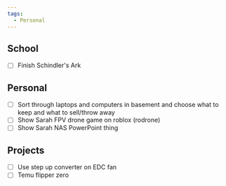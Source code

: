 ```yaml
---
tags:
  - Personal
---
```

## School
- [ ] Finish Schindler's Ark
## Personal
- [ ] Sort through laptops and computers in basement and choose what to keep and what to sell/throw away
- [ ] Show Sarah FPV drone game on roblox (rodrone)
- [ ] Show Sarah NAS PowerPoint thing
## Projects
- [ ] Use step up converter on EDC fan
- [ ] Temu flipper zero